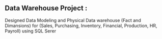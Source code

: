 ## Data Warehouse Project : 
Designed Data Modeling and Physical Data warehouse (Fact and Dimansions) for (Sales, Purchasing, Inventory, Financial, Production, HR, Payroll) using SQL Serer
